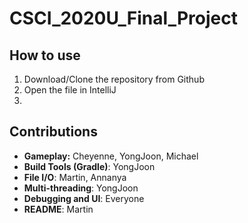 # CSCI_2020U_Final_Project

## How to use
1. Download/Clone the repository from Github
2. Open the file in IntelliJ
3.

## Contributions
* __Gameplay:__ Cheyenne, YongJoon, Michael
* __Build Tools (Gradle)__: YongJoon
* __File I/O__: Martin, Annanya
* __Multi-threading__: YongJoon
* __Debugging and UI__: Everyone
* __README__: Martin
